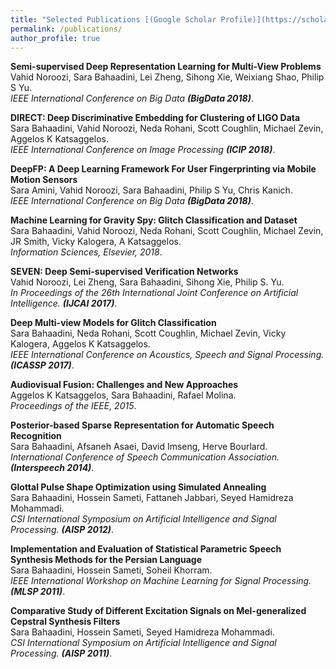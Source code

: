 ```yaml
---
title: "Selected Publications [(Google Scholar Profile)](https://scholar.google.com/citations?user=S6SfMu8AAAAJ&hl=en)"
permalink: /publications/
author_profile: true
---
```


<b>Semi-supervised Deep Representation Learning for Multi-View Problems</b> <br> Vahid Noroozi, Sara Bahaadini, Lei Zheng, Sihong Xie, Weixiang Shao, Philip S Yu. <br/><i>IEEE International Conference on Big Data <b>(BigData 2018)</b></i>.

<b>DIRECT: Deep Discriminative Embedding for Clustering of LIGO Data</b> <br> Sara Bahaadini, Vahid Noroozi, Neda Rohani, Scott Coughlin, Michael Zevin, Aggelos K Katsaggelos. <br/><i> IEEE International Conference on Image Processing <b>(ICIP 2018)</b></i>.

<b>DeepFP: A Deep Learning Framework For User Fingerprinting via Mobile Motion Sensors</b> <br> Sara Amini, Vahid Noroozi, Sara Bahaadini, Philip S Yu, Chris Kanich. <br/><i>IEEE International Conference on Big Data <b>(BigData 2018)</b></i>.

<b>Machine Learning for Gravity Spy: Glitch Classification and Dataset</b> <br> Sara Bahaadini, Vahid Noroozi, Neda Rohani, Scott Coughlin, Michael Zevin, JR Smith, Vicky Kalogera, A Katsaggelos. <br/><i>Information Sciences, Elsevier, 2018</i>.

<b>SEVEN: Deep Semi-supervised Verification Networks</b> <br> Vahid Noroozi, Lei Zheng, Sara Bahaadini, Sihong Xie, Philip S. Yu. <br/><i>In Proceedings of the 26th International Joint Conference on Artificial Intelligence. <b>(IJCAI 2017)</b></i>.

<b>Deep Multi-view Models for Glitch Classification </b> <br> Sara Bahaadini, Neda Rohani, Scott Coughlin, Michael Zevin, Vicky Kalogera, Aggelos K Katsaggelos. <br/><i>IEEE International Conference on Acoustics, Speech and Signal Processing. <b>(ICASSP 2017)</b></i>.

<b>Audiovisual Fusion: Challenges and New Approaches</b> <br> Aggelos K Katsaggelos, Sara Bahaadini, Rafael Molina. <br/><i>Proceedings of the IEEE, 2015</i>.

<b>Posterior-based Sparse Representation for Automatic Speech Recognition</b> <br> Sara Bahaadini, Afsaneh Asaei, David Imseng, Herve Bourlard. <br/><i>International Conference of Speech Communication Association. <b>(Interspeech 2014)</b></i>.

<b>Glottal Pulse Shape Optimization using Simulated Annealing</b> <br> Sara Bahaadini, Hossein Sameti, Fattaneh Jabbari, Seyed Hamidreza Mohammadi. <br/><i>CSI International Symposium on Artificial Intelligence and Signal Processing. <b>(AISP 2012)</b></i>.

<b>Implementation and Evaluation of Statistical Parametric Speech Synthesis Methods for the Persian Language</b> <br> Sara Bahaadini, Hossein Sameti, Soheil Khorram. <br/><i>IEEE International Workshop on Machine Learning for Signal Processing. <b>(MLSP 2011)</b></i>.

<b>Comparative Study of Different Excitation Signals on Mel-generalized Cepstral Synthesis Filters</b> <br>Sara Bahaadini, Hossein Sameti, Seyed Hamidreza Mohammadi. <br/><i>CSI International Symposium on Artificial Intelligence and Signal Processing. <b>(AISP 2011)</b></i>.
